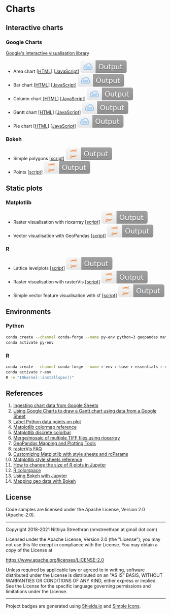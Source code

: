# Charts

## Interactive charts

### Google Charts

[Google's interactive visualisation library](https://developers.google.com/chart)

- Area chart [[HTML](charts/google/areachart.html)] [[JavaScript](charts/google/areachart.js)] [![View output on JSFiddle](badges/jsfiddle.svg)](https://jsfiddle.net/nithiya/yt7ab0Lo/)
- Bar chart [[HTML](charts/google/barchart.html)] [[JavaScript](charts/google/barchart.js)] [![View output on JSFiddle](badges/jsfiddle.svg)](https://jsfiddle.net/nithiya/qxcpz345/)
- Column chart [[HTML](charts/google/columnchart.html)] [[JavaScript](charts/google/columnchart.js)] [![View output on JSFiddle](badges/jsfiddle.svg)](https://jsfiddle.net/nithiya/df0bmjt1/)
- Gantt chart [[HTML](charts/google/ganttchart.html)] [[JavaScript](charts/google/ganttchart.js)] [![View output on JSFiddle](badges/jsfiddle.svg)](https://jsfiddle.net/nithiya/s2kye3md/)
- Pie chart [[HTML](charts/google/piechart.html)] [[JavaScript](charts/google/piechart.js)] [![View output on JSFiddle](badges/jsfiddle.svg)](https://jsfiddle.net/nithiya/nm5pgksj/)

### Bokeh

- Simple polygons [[script](charts/python/bokeh_polygon.py)] [![View Jupyter Notebook](badges/jupyter.svg)](https://nbviewer.org/github/nmstreethran/charts/blob/main/docs/bokeh_polygon.ipynb)
- Points [[script](charts/python/bokeh_points.py)] [![View Jupyter Notebook](badges/jupyter.svg)](https://nbviewer.org/github/nmstreethran/charts/blob/main/docs/bokeh_points.ipynb)

## Static plots

### Matplotlib

- Raster visualisation with rioxarray [[script](charts/python/rioxarray_matplotlib.py)] [![View Jupyter Notebook](badges/jupyter.svg)](https://nbviewer.org/github/nmstreethran/charts/blob/main/docs/rioxarray.ipynb)
- Vector visualisation with GeoPandas [[script](charts/python/geopandas_matplotlib.py)] [![View Jupyter Notebook](badges/jupyter.svg)](https://nbviewer.org/github/nmstreethran/charts/blob/main/docs/geopandas.ipynb)

### R

- Lattice levelplots [[script](charts/r/lattice_plot.r)] [![View Jupyter Notebook](badges/jupyter.svg)](https://nbviewer.org/github/nmstreethran/charts/blob/main/docs/lattice.ipynb)
- Raster visualisation with rasterVis [[script](charts/r/rastervis_plot.r)] [![View Jupyter Notebook](badges/jupyter.svg)](https://nbviewer.org/github/nmstreethran/charts/blob/main/docs/rastervis.ipynb)
- Simple vector feature visualisation with sf [[script](charts/r/sf_plot.r)] [![View Jupyter Notebook](badges/jupyter.svg)](https://nbviewer.org/github/nmstreethran/charts/blob/main/docs/sf.ipynb)

## Environments

### Python

```sh
conda create --channel conda-forge --name py-env python=3 geopandas matplotlib rioxarray jupyterlab jupyter_bokeh
conda activate py-env
```

### R

```sh
conda create --channel conda-forge --name r-env r-base r-essentials r-rgdal r-rastervis r-sf r-geojsonio jupyterlab
conda activate r-env
R -e "IRkernel::installspec()"
```

<!-- ### JavaScript

```sh
conda create --channel conda-forge --name js-env nodejs jupyterlab
conda activate js-env
npm install --global ijavascript
ijsinstall
``` -->

## References

1. [Ingesting chart data from Google Sheets](https://developers.google.com/chart/interactive/docs/spreadsheets)
2. [Using Google Charts to draw a Gantt chart using data from a Google Sheet](https://stackoverflow.com/a/42335062)
3. [Label Python data points on plot](https://stackoverflow.com/a/22272358)
4. [Matplotlib colormap reference](https://matplotlib.org/stable/gallery/color/colormap_reference.html)
5. [Matplotlib discrete colorbar](https://stackoverflow.com/q/14777066)
6. [Merge/mosaic of multiple TIFF files using rioxarray](https://gis.stackexchange.com/q/376685)
7. [GeoPandas Mapping and Plotting Tools](https://geopandas.org/docs/user_guide/mapping.html)
8. [rasterVis FAQ](https://oscarperpinan.github.io/rastervis/FAQ.html)
9. [Customizing Matplotlib with style sheets and rcParams](https://matplotlib.org/stable/tutorials/introductory/customizing.html)
10. [Matplotlib style sheets reference](https://matplotlib.org/stable/gallery/style_sheets/style_sheets_reference.html)
11. [How to change the size of R plots in Jupyter](https://stackoverflow.com/a/60196822)
12. [R colorspace](https://colorspace.r-forge.r-project.org/)
13. [Using Bokeh with Jupyter](https://docs.bokeh.org/en/latest/docs/user_guide/jupyter.html)
14. [Mapping geo data with Bokeh](https://docs.bokeh.org/en/latest/docs/user_guide/geo.html)

<!-- 1. [IJavaScript](https://github.com/n-riesco/ijavascript)
1. [HTML output using IJavaScript](https://n-riesco.github.io/ijavascript/doc/custom.ipynb.html#$$.html(htmlString)) -->

## License

Code samples are licensed under the Apache License, Version 2.0 (Apache-2.0).

---

Copyright 2018-2021 Nithiya Streethran (nmstreethran at gmail dot com)

Licensed under the Apache License, Version 2.0 (the "License");
you may not use this file except in compliance with the License.
You may obtain a copy of the License at

<https://www.apache.org/licenses/LICENSE-2.0>

Unless required by applicable law or agreed to in writing, software
distributed under the License is distributed on an "AS IS" BASIS,
WITHOUT WARRANTIES OR CONDITIONS OF ANY KIND, either express or implied.
See the License for the specific language governing permissions and
limitations under the License.

---

Project badges are generated using [Shields.io](https://shields.io/) and [Simple Icons](https://simpleicons.org/).

